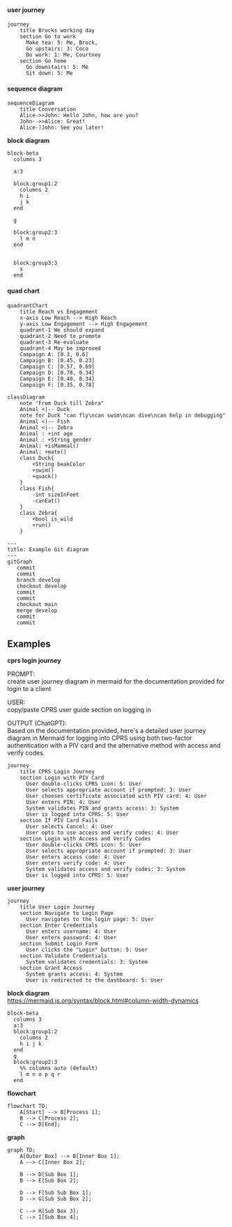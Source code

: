 
#### user journey
```mermaid
journey
    title Brocks working day
    section Go to work
      Make tea: 5: Me, Brock, 
      Go upstairs: 3: Coco
      Do work: 1: Me, Courtney
    section Go home
      Go downstairs: 5: Me
      Sit down: 5: Me
```

#### sequence diagram
```mermaid
sequenceDiagram
    title Conversation
    Alice->>John: Hello John, how are you?
    John-->>Alice: Great!
    Alice-)John: See you later!
```
**block diagram**  
```mermaid
block-beta
  columns 3
      
  a:3       
  
  block:group1:2   
    columns 2      
    h i            
    j k            
  end            
  
  g             
  
  block:group2:3   
    l m n               
  end  


  block:group3:3   
    x               
  end  
```


#### quad chart
```mermaid
quadrantChart
    title Reach vs Engagement
    x-axis Low Reach --> High Reach
    y-axis Low Engagement --> High Engagement
    quadrant-1 We should expand
    quadrant-2 Need to promote
    quadrant-3 Re-evaluate
    quadrant-4 May be improved
    Campaign A: [0.3, 0.6]
    Campaign B: [0.45, 0.23]
    Campaign C: [0.57, 0.69]
    Campaign D: [0.78, 0.34]
    Campaign E: [0.40, 0.34]
    Campaign F: [0.35, 0.78]
```


```mermaid
classDiagram
    note "From Duck till Zebra"
    Animal <|-- Duck
    note for Duck "can fly\ncan swim\ncan dive\ncan help in debugging"
    Animal <|-- Fish
    Animal <|-- Zebra
    Animal : +int age
    Animal : +String gender
    Animal: +isMammal()
    Animal: +mate()
    class Duck{
        +String beakColor
        +swim()
        +quack()
    }
    class Fish{
        -int sizeInFeet
        -canEat()
    }
    class Zebra{
        +bool is_wild
        +run()
    }
```

```mermaid
---
title: Example Git diagram
---
gitGraph
   commit
   commit
   branch develop
   checkout develop
   commit
   commit
   checkout main
   merge develop
   commit
   commit
```




## Examples

**cprs login journey**

PROMPT:  
create user journey diagram in mermaid for the documentation provided for login to a client

USER:  
copy/paste CPRS user guide section on logging in

OUTPUT (ChatGPT):  
Based on the documentation provided, here's a detailed user journey diagram in Mermaid for logging into CPRS using both two-factor authentication with a PIV card and the alternative method with access and verify codes.  



```mermaid
journey
    title CPRS Login Journey
    section Login with PIV Card
      User double-clicks CPRS icon: 5: User
      User selects appropriate account if prompted: 3: User
      User chooses certificate associated with PIV card: 4: User
      User enters PIN: 4: User
      System validates PIN and grants access: 3: System
      User is logged into CPRS: 5: User
    section If PIV Card Fails
      User selects Cancel: 4: User
      User opts to use access and verify codes: 4: User
    section Login with Access and Verify Codes
      User double-clicks CPRS icon: 5: User
      User selects appropriate account if prompted: 3: User
      User enters access code: 4: User
      User enters verify code: 4: User
      System validates access and verify codes: 3: System
      User is logged into CPRS: 5: User
```


**user journey**
```mermaid
journey
    title User Login Journey
    section Navigate to Login Page
      User navigates to the login page: 5: User
    section Enter Credentials
      User enters username: 4: User
      User enters password: 4: User
    section Submit Login Form
      User clicks the "Login" button: 5: User
    section Validate Credentials
      System validates credentials: 3: System
    section Grant Access
      System grants access: 4: System
      User is redirected to the dashboard: 5: User
```

**block diagram**  
https://mermaid.js.org/syntax/block.html#column-width-dynamics  


```mermaid
block-beta
  columns 3
  a:3
  block:group1:2
    columns 2
    h i j k
  end
  g
  block:group2:3
    %% columns auto (default)
    l m n o p q r
  end
```

**flowchart**  
```mermaid
flowchart TD;
    A[Start] --> B[Process 1];
    B --> C[Process 2];
    C --> D[End];
```

**graph**
```mermaid
graph TD;
    A[Outer Box] --> B[Inner Box 1];
    A --> C[Inner Box 2];

    B --> D[Sub Box 1];
    B --> E[Sub Box 2];

    D --> F[Sub Sub Box 1];
    D --> G[Sub Sub Box 2];

    C --> H[Sub Box 3];
    C --> I[Sub Box 4];

